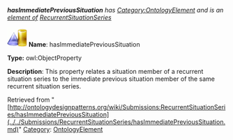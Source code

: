 ___hasImmediatePreviousSituation__ has [Category:OntologyElement](../../Category/OntologyElement.md "Category:OntologyElement") and is an [element of](../../Property/ElementOf.md "Property:ElementOf") [RecurrentSituationSeries](../../Submissions/RecurrentSituationSeries.md "Submissions:RecurrentSituationSeries")_


  




[![ObjectProperty](../../images/thumb/c/c3/ObjectProperty.gif/45px-ObjectProperty.gif)](../../Image/ObjectProperty.gif.md "ObjectProperty")
__Name__: hasImmediatePreviousSituation 


__Type:__ owl:ObjectProperty 


__Description__: This property relates a situation member of a recurrent situation series to the immediate previous situation member of the same recurrent situation series. 





Retrieved from "[http://ontologydesignpatterns.org/wiki/Submissions:RecurrentSituationSeries/hasImmediatePreviousSituation](../../Submissions/RecurrentSituationSeries/hasImmediatePreviousSituation.md)"
 [Category](http://ontologydesignpatterns.org/wiki/Special:Categories "Special:Categories"): [OntologyElement](../../Category/OntologyElement.md "Category:OntologyElement")